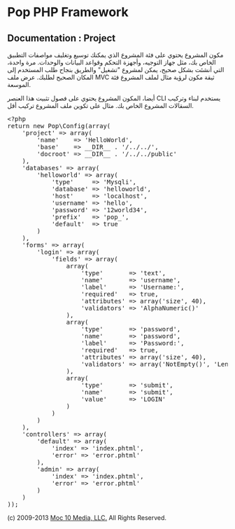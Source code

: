 Pop PHP Framework
=================

Documentation : Project
-----------------------

مكون المشروع يحتوي على فئة المشروع الذي يمكنك توسيع وتغليف مواصفات التطبيق الخاص بك، مثل جهاز التوجيه، وأجهزة التحكم وقواعد البيانات والوحدات. مرة واحدة، التي أنشئت بشكل صحيح، يمكن لمشروع "تشغيل" والطريق بنجاح طلب المستخدم إلى المكان الصحيح لطلبك. عرض ملف MVC ثيقة مكون لرؤية مثال لملف المشروع فئة الموسعة.

أيضا، المكون المشروع يحتوي على فصول تثبيت هذا العنصر CLI يستخدم لبناء وتركيب السقالات المشروع الخاص بك. مثال على تكوين ملف المشروع تركيب أقل.

<pre>
&lt;?php
return new Pop\Config(array(
    'project' => array(
        'name'    => 'HelloWorld',
        'base'    => __DIR__ . '/../../',
        'docroot' => __DIR__ . '/../../public'
    ),
    'databases' => array(
        'helloworld' => array(
            'type'     => 'Mysqli',
            'database' => 'helloworld',
            'host'     => 'localhost',
            'username' => 'hello',
            'password' => '12world34',
            'prefix'   => 'pop_',
            'default'  => true
        )
    ),
    'forms' => array(
        'login' => array(
            'fields' => array(
                array(
                    'type'       => 'text',
                    'name'       => 'username',
                    'label'      => 'Username:',
                    'required'   => true,
                    'attributes' => array('size', 40),
                    'validators' => 'AlphaNumeric()'
                ),
                array(
                    'type'       => 'password',
                    'name'       => 'password',
                    'label'      => 'Password:',
                    'required'   => true,
                    'attributes' => array('size', 40),
                    'validators' => array('NotEmpty()', 'LengthGt(6)')
                ),
                array(
                    'type'       => 'submit',
                    'name'       => 'submit',
                    'value'      => 'LOGIN'
                )
            )
        )
    ),
    'controllers' => array(
        'default' => array(
            'index' => 'index.phtml',
            'error' => 'error.phtml'
        ),
        'admin' => array(
            'index' => 'index.phtml',
            'error' => 'error.phtml'
        )
    )
));
</pre>

(c) 2009-2013 [Moc 10 Media, LLC.](http://www.moc10media.com) All Rights Reserved.
